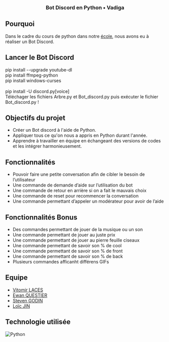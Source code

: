 ### <p align="center"> Bot Discord en Python • Vadiga</p>



## Pourquoi
Dans le cadre du cours de python dans notre [école](https://www.hetic.net/), nous avons eu à réaliser un Bot Discord.<br/>


## Lancer le Bot Discord

pip install --upgrade youtube-dl<br>
pip install ffmpeg-python<br>
pip install windows-curses<br><br>
pip install -U discord.py[voice]<br/>
Téléchager les fichiers Arbre.py et Bot_discord.py puis exécuter le fichier Bot_discord.py !<br/> 

## Objectifs du projet

- Créer un Bot discord à l'aide de Python.
- Appliquer tous ce qu'on nous a appris en Python durant l'année.
- Apprendre à travailler en équipe en échangeant des versions de codes et les intégrer harmonieusement. 

## Fonctionnalités

- Pouvoir faire une petite conversation afin de cibler le besoin de l’utilisateur
- Une commande de demande d’aide sur l’utilisation du bot
- Une commande de retour en arrière si on a fait le mauvais choix
- Une commande de reset pour recommencer la conversation
- Une commande permettant d’appeler un modérateur pour avoir de l’aide

## Fonctionnalités Bonus

- Des commandes permettant de jouer de la musique ou un son
- Une commande permettant de jouer au juste prix
- Une commande permettant de jouer au pierre feuille ciseaux
- Une commande permettant de savoir son % de cool
- Une commande permettant de savoir son % de front
- Une commande permettant de savoir son % de back
- Plusieurs commandes afficanht différens GIFs

## Equipe

- [Vitomir LACES](https://github.com/vitolinho) 
- [Ewan QUESTIER](https://github.com/xWane)
- [Steven GODIN](https://github.com/Yvelchrome)
- [Loïc JIN](https://github.com/Snwolfy)


## Technologie utilisée

![Python](https://camo.githubusercontent.com/a1b2dac5667822ee0d98ae6d799da61987fd1658dfeb4d2ca6e3c99b1535ebd8/68747470733a2f2f696d672e736869656c64732e696f2f62616467652f707974686f6e2d3336373041303f7374796c653d666f722d7468652d6261646765266c6f676f3d707974686f6e266c6f676f436f6c6f723d666664643534)

